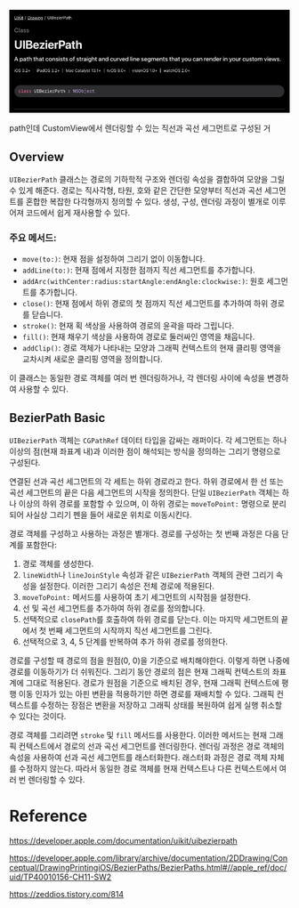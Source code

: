 ![](Swift/UIBezierPath/define.png)

path인데 CustomView에서 렌더링할 수 있는 직선과 곡선 세그먼트로 구성된 거

## Overview
`UIBezierPath` 클래스는 경로의 기하학적 구조와 렌더링 속성을 결합하여 모양을 그릴 수 있게 해준다. 경로는 직사각형, 타원, 호와 같은 간단한 모양부터 직선과 곡선 세그먼트를 혼합한 복잡한 다각형까지 정의할 수 있다. 생성, 구성, 렌더링 과정이 별개로 이루어져 코드에서 쉽게 재사용할 수 있다.
### 주요 메서드:
- `move(to:)`: 현재 점을 설정하여 그리기 없이 이동합니다.
- `addLine(to:)`: 현재 점에서 지정한 점까지 직선 세그먼트를 추가합니다.
- `addArc(withCenter:radius:startAngle:endAngle:clockwise:)`: 원호 세그먼트를 추가합니다.
- `close()`: 현재 점에서 하위 경로의 첫 점까지 직선 세그먼트를 추가하여 하위 경로를 닫습니다.
- `stroke()`: 현재 획 색상을 사용하여 경로의 윤곽을 따라 그립니다.
- `fill()`: 현재 채우기 색상을 사용하여 경로로 둘러싸인 영역을 채웁니다.
- `addClip()`: 경로 객체가 나타내는 모양과 그래픽 컨텍스트의 현재 클리핑 영역을 교차시켜 새로운 클리핑 영역을 정의합니다.

이 클래스는 동일한 경로 객체를 여러 번 렌더링하거나, 각 렌더링 사이에 속성을 변경하여 사용할 수 있다.

## BezierPath Basic
`UIBezierPath` 객체는 `CGPathRef` 데이터 타입을 감싸는 래퍼이다. 각 세그먼트는 하나 이상의 점(현재 좌표계 내)과 이러한 점이 해석되는 방식을 정의하는 그리기 명령으로 구성된다.

연결된 선과 곡선 세그먼트의 각 세트는 하위 경로라고 한다. 하위 경로에서 한 선 또는 곡선 세그먼트의 끝은 다음 세그먼트의 시작을 정의한다. 단일 `UIBezierPath` 객체는 하나 이상의 하위 경로를 포함할 수 있으며, 이 하위 경로는 `moveToPoint:` 명령으로 분리되어 사실상 그리기 펜을 들어 새로운 위치로 이동시킨다.

경로 객체를 구성하고 사용하는 과정은 별개다. 경로를 구성하는 첫 번째 과정은 다음 단계를 포함한다:

1. 경로 객체를 생성한다.
2. `lineWidth`나 `lineJoinStyle` 속성과 같은 `UIBezierPath` 객체의 관련 그리기 속성을 설정한다. 이러한 그리기 속성은 전체 경로에 적용된다.
3. `moveToPoint:` 메서드를 사용하여 초기 세그먼트의 시작점을 설정한다.
4. 선 및 곡선 세그먼트를 추가하여 하위 경로를 정의합니다.
5. 선택적으로 `closePath`를 호출하여 하위 경로를 닫는다. 이는 마지막 세그먼트의 끝에서 첫 번째 세그먼트의 시작까지 직선 세그먼트를 그린다.
6. 선택적으로 3, 4, 5 단계를 반복하여 추가 하위 경로를 정의한다.

경로를 구성할 때 경로의 점을 원점(0, 0)을 기준으로 배치해야한다. 이렇게 하면 나중에 경로를 이동하기가 더 쉬워진다. 그리기 동안 경로의 점은 현재 그래픽 컨텍스트의 좌표계에 그대로 적용된다. 경로가 원점을 기준으로 배치된 경우, 현재 그래픽 컨텍스트에 평행 이동 인자가 있는 아핀 변환을 적용하기만 하면 경로를 재배치할 수 있다. 그래픽 컨텍스트를 수정하는 장점은 변환을 저장하고 그래픽 상태를 복원하여 쉽게 실행 취소할 수 있다는 것이다.

경로 객체를 그리려면 `stroke` 및 `fill` 메서드를 사용한다. 이러한 메서드는 현재 그래픽 컨텍스트에서 경로의 선과 곡선 세그먼트를 렌더링한다. 렌더링 과정은 경로 객체의 속성을 사용하여 선과 곡선 세그먼트를 래스터화한다. 래스터화 과정은 경로 객체 자체를 수정하지 않는다. 따라서 동일한 경로 객체를 현재 컨텍스트나 다른 컨텍스트에서 여러 번 렌더링할 수 있다.

# Reference
https://developer.apple.com/documentation/uikit/uibezierpath

https://developer.apple.com/library/archive/documentation/2DDrawing/Conceptual/DrawingPrintingiOS/BezierPaths/BezierPaths.html#//apple_ref/doc/uid/TP40010156-CH11-SW2

https://zeddios.tistory.com/814